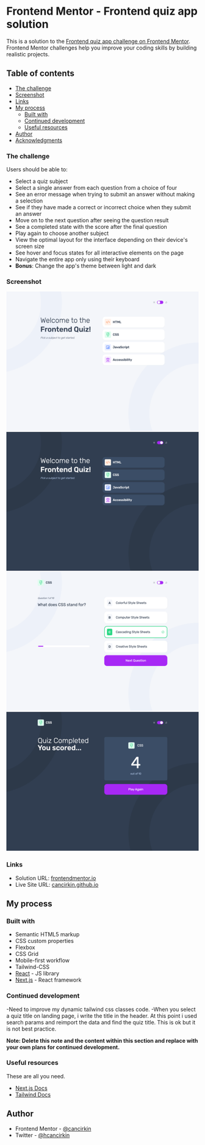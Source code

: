 # Frontend Mentor - Frontend quiz app solution

This is a solution to the [Frontend quiz app challenge on Frontend Mentor](https://www.frontendmentor.io/challenges/frontend-quiz-app-BE7xkzXQnU). Frontend Mentor challenges help you improve your coding skills by building realistic projects.

## Table of contents

- [The challenge](#the-challenge)
- [Screenshot](#screenshot)
- [Links](#links)
- [My process](#my-process)
  - [Built with](#built-with)
  - [Continued development](#continued-development)
  - [Useful resources](#useful-resources)
- [Author](#author)
- [Acknowledgments](#acknowledgments)

### The challenge

Users should be able to:

- Select a quiz subject
- Select a single answer from each question from a choice of four
- See an error message when trying to submit an answer without making a selection
- See if they have made a correct or incorrect choice when they submit an answer
- Move on to the next question after seeing the question result
- See a completed state with the score after the final question
- Play again to choose another subject
- View the optimal layout for the interface depending on their device's screen size
- See hover and focus states for all interactive elements on the page
- Navigate the entire app only using their keyboard
- **Bonus**: Change the app's theme between light and dark

### Screenshot

![](./screenshots/light-landing.png)
![](./screenshots/dark-landing.png)
![](./screenshots/question.png)
![](./screenshots/result-page.png)

### Links

- Solution URL: [frontendmentor.io](https://www.frontendmentor.io/solutions/quiz-app-Uz8QquhHzC)
- Live Site URL: [cancirkin.github.io](https://cancirkin.github.io/next-quiz-app)

## My process

### Built with

- Semantic HTML5 markup
- CSS custom properties
- Flexbox
- CSS Grid
- Mobile-first workflow
- Tailwind-CSS
- [React](https://reactjs.org/) - JS library
- [Next.js](https://nextjs.org/) - React framework

### Continued development

-Need to improve my dynamic tailwind css classes code.
-When you select a quiz title on landing page, i write the title in the header. At this point i used search params and reimport the data and find the quiz title. This is ok but it is not best practice.

**Note: Delete this note and the content within this section and replace with your own plans for continued development.**

### Useful resources

These are all you need.

- [Next.js Docs](https://nextjs.org/docs)
- [Tailwind Docs](https://tailwindcss.com/docs)

## Author

- Frontend Mentor - [@cancirkin](https://www.frontendmentor.io/profile/cancirkin)
- Twitter - [@hcancirkin](https://www.twitter.com/hcancirkin)
